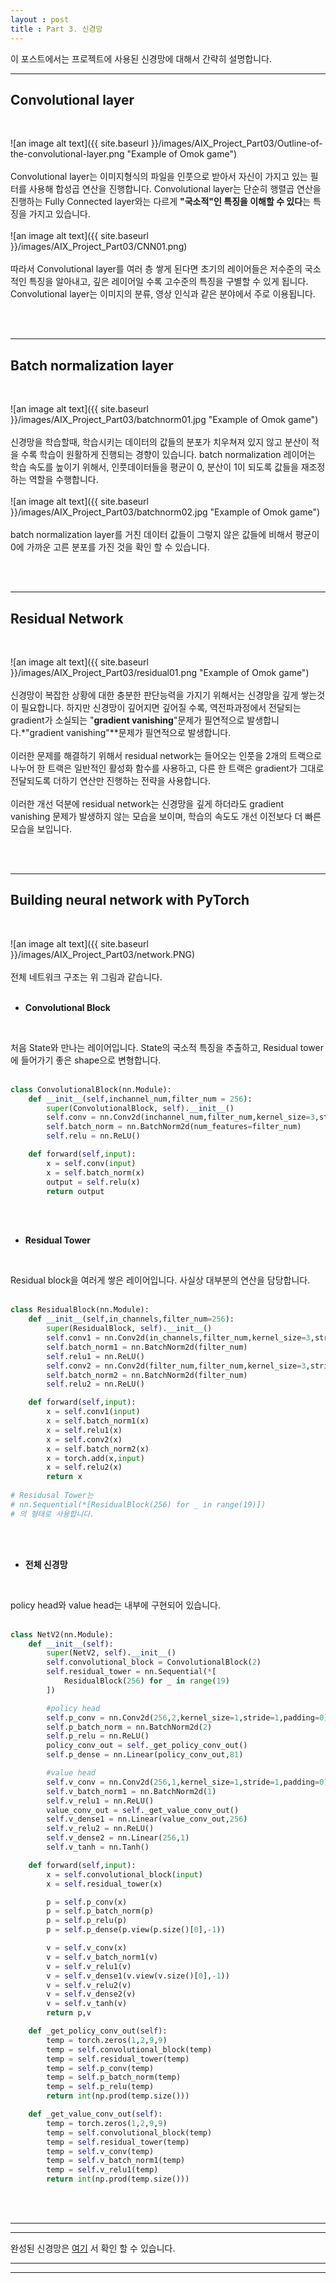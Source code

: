 ```yaml
---
layout : post
title : Part 3. 신경망
---
```




이 포스트에서는 프로젝트에 사용된 신경망에 대해서 간략히 설명합니다.

---

## **Convolutional layer**
<br />


![an image alt text]({{ site.baseurl }}/images/AIX_Project_Part03/Outline-of-the-convolutional-layer.png "Example of Omok game")
<br />
<br />
 Convolutional layer는 이미지형식의 파일을 인풋으로 받아서 자신이 가지고 있는 필터를
 사용해 합성곱 연산을 진행합니다.
 Convolutional layer는 단순히 행렬곱 연산을 진행하는 Fully Connected layer와는
  다르게 **"국소적"인 특징을 이해할 수 있다**는 특징을 가지고 있습니다.
<br />
<br />
 ![an image alt text]({{ site.baseurl }}/images/AIX_Project_Part03/CNN01.png)
<br />
<br />
 따라서 Convolutional layer를 여러 층 쌓게 된다면 초기의 레이어들은 저수준의 국소적인
 특징을 알아내고, 깊은 레이어일 수록 고수준의 특징을 구별할 수 있게 됩니다.  
 Convolutional layer는 이미지의 분류, 영상 인식과 같은 분야에서 주로 이용됩니다.

<br />
<br />

---

## **Batch normalization layer**
<br />

![an image alt text]({{ site.baseurl }}/images/AIX_Project_Part03/batchnorm01.jpg "Example of Omok game")
<br />
<br />
 신경망을 학습할때, 학습시키는 데이터의 값들의 분포가 치우쳐져 있지 않고 분산이 적을 수록
 학습이 원활하게 진행되는 경향이 있습니다. batch normalization 레이어는 학습 속도를
 높이기 위해서, 인풋데이터들을 평균이 0, 분산이 1이 되도록 값들을 재조정하는 역할을 수행합니다.
<br />
<br />
![an image alt text]({{ site.baseurl }}/images/AIX_Project_Part03/batchnorm02.jpg "Example of Omok game")
<br />
<br />
 batch normalization layer를 거친 데이터 값들이 그렇지 않은 값들에 비해서 평균이 0에 가까운
 고른 분포를 가진 것을 확인 할 수 있습니다.

<br />
<br />

---

## **Residual Network**
<br />

 ![an image alt text]({{ site.baseurl }}/images/AIX_Project_Part03/residual01.png "Example of Omok game")
<br />
<br />
 신경망이 복잡한 상황에 대한 충분한 판단능력을 가지기 위해서는 신경망을 깊게 쌓는것이
 필요합니다. 하지만 신경망이 깊어지면 깊어질 수록, 역전파과정에서 전달되는 gradient가
 소실되는 "**gradient vanishing**"문제가 필연적으로 발생합니다.*"gradient vanishing"**문제가 필연적으로 발생합니다.
<br />
<br />
 이러한 문제를 해결하기 위해서 residual network는 들어오는 인풋을 2개의 트랙으로 나누어
 한 트랙은 일반적인 활성화 함수를 사용하고, 다른 한 트랙은 gradient가 그대로 전달되도록
 더하기 연산만 진행하는 전략을 사용합니다.
<br />
<br />
 이러한 개선 덕분에 residual network는 신경망을 깊게 하더라도 gradient vanishing
 문제가 발생하지 않는 모습을 보이며, 학습의 속도도 개선 이전보다 더 빠른 모습을 보입니다.

<br />
<br />

---

## **Building neural network with PyTorch**
<br />

![an image alt text]({{ site.baseurl }}/images/AIX_Project_Part03/network.PNG)
<br />
<br />
 전체 네트워크 구조는 위 그림과 같습니다.
<br />
<br />

* **Convolutional Block**
<br />

처음 State와 만나는 레이어입니다. State의 국소적 특징을 추출하고, Residual tower에
들어가기 좋은 shape으로 변형합니다.
<br />
<br />

```python
class ConvolutionalBlock(nn.Module):
    def __init__(self,inchannel_num,filter_num = 256):
        super(ConvolutionalBlock, self).__init__()
        self.conv = nn.Conv2d(inchannel_num,filter_num,kernel_size=3,stride=1,padding=1)
        self.batch_norm = nn.BatchNorm2d(num_features=filter_num)
        self.relu = nn.ReLU()

    def forward(self,input):
        x = self.conv(input)
        x = self.batch_norm(x)
        output = self.relu(x)
        return output
```
<br />
<br />

* **Residual Tower**
<br />

Residual block을 여러게 쌓은 레이어입니다. 사실상 대부분의 연산을 담당합니다.
<br />
<br />
```python
class ResidualBlock(nn.Module):
    def __init__(self,in_channels,filter_num=256):
        super(ResidualBlock, self).__init__()
        self.conv1 = nn.Conv2d(in_channels,filter_num,kernel_size=3,stride=1,padding=1)
        self.batch_norm1 = nn.BatchNorm2d(filter_num)
        self.relu1 = nn.ReLU()
        self.conv2 = nn.Conv2d(filter_num,filter_num,kernel_size=3,stride=1,padding=1)
        self.batch_norm2 = nn.BatchNorm2d(filter_num)
        self.relu2 = nn.ReLU()

    def forward(self,input):
        x = self.conv1(input)
        x = self.batch_norm1(x)
        x = self.relu1(x)
        x = self.conv2(x)
        x = self.batch_norm2(x)
        x = torch.add(x,input)
        x = self.relu2(x)
        return x
        
# Residusal Tower는
# nn.Sequential(*[ResidualBlock(256) for _ in range(19)])
# 의 형태로 사용합니다.
```
<br />
<br />

* **전체 신경망**
<br />

policy head와 value head는 내부에 구현되어 있습니다.
<br />
<br />
```python
class NetV2(nn.Module):
    def __init__(self):
        super(NetV2, self).__init__()
        self.convolutional_block = ConvolutionalBlock(2)
        self.residual_tower = nn.Sequential(*[
            ResidualBlock(256) for _ in range(19)
        ])

        #policy head
        self.p_conv = nn.Conv2d(256,2,kernel_size=1,stride=1,padding=0)
        self.p_batch_norm = nn.BatchNorm2d(2)
        self.p_relu = nn.ReLU()
        policy_conv_out = self._get_policy_conv_out()
        self.p_dense = nn.Linear(policy_conv_out,81)

        #value head
        self.v_conv = nn.Conv2d(256,1,kernel_size=1,stride=1,padding=0)
        self.v_batch_norm1 = nn.BatchNorm2d(1)
        self.v_relu1 = nn.ReLU()
        value_conv_out = self._get_value_conv_out()
        self.v_dense1 = nn.Linear(value_conv_out,256)
        self.v_relu2 = nn.ReLU()
        self.v_dense2 = nn.Linear(256,1)
        self.v_tanh = nn.Tanh()

    def forward(self,input):
        x = self.convolutional_block(input)
        x = self.residual_tower(x)

        p = self.p_conv(x)
        p = self.p_batch_norm(p)
        p = self.p_relu(p)
        p = self.p_dense(p.view(p.size()[0],-1))

        v = self.v_conv(x)
        v = self.v_batch_norm1(v)
        v = self.v_relu1(v)
        v = self.v_dense1(v.view(v.size()[0],-1))
        v = self.v_relu2(v)
        v = self.v_dense2(v)
        v = self.v_tanh(v)
        return p,v

    def _get_policy_conv_out(self):
        temp = torch.zeros(1,2,9,9)
        temp = self.convolutional_block(temp)
        temp = self.residual_tower(temp)
        temp = self.p_conv(temp)
        temp = self.p_batch_norm(temp)
        temp = self.p_relu(temp)
        return int(np.prod(temp.size()))

    def _get_value_conv_out(self):
        temp = torch.zeros(1,2,9,9)
        temp = self.convolutional_block(temp)
        temp = self.residual_tower(temp)
        temp = self.v_conv(temp)
        temp = self.v_batch_norm1(temp)
        temp = self.v_relu1(temp)
        return int(np.prod(temp.size()))
```
<br />
<br />

---
***

완성된 신경망은 [여기](https://github.com/hissmell/Pytorch_Toy_Projects/blob/Omok/Omok/lib/models.py)
서 확인 할 수 있습니다.

---
***

